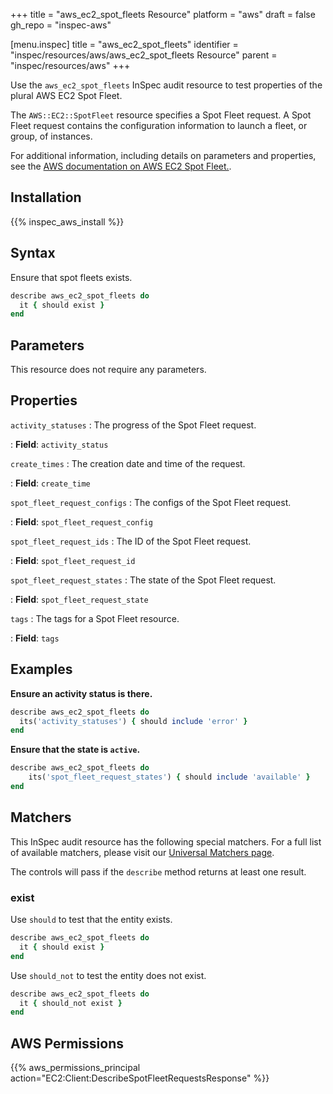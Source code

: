 +++
title = "aws_ec2_spot_fleets Resource"
platform = "aws"
draft = false
gh_repo = "inspec-aws"

[menu.inspec]
title = "aws_ec2_spot_fleets"
identifier = "inspec/resources/aws/aws_ec2_spot_fleets Resource"
parent = "inspec/resources/aws"
+++

Use the `aws_ec2_spot_fleets` InSpec audit resource to test properties of the plural AWS EC2 Spot Fleet.

The `AWS::EC2::SpotFleet` resource specifies a Spot Fleet request. A Spot Fleet request contains the configuration information to launch a fleet, or group, of instances.

For additional information, including details on parameters and properties, see the [AWS documentation on AWS EC2 Spot Fleet.](https://docs.aws.amazon.com/AWSCloudFormation/latest/UserGuide/aws-resource-ec2-spotfleet.html).

## Installation

{{% inspec_aws_install %}}

## Syntax

Ensure that spot fleets exists.

```ruby
describe aws_ec2_spot_fleets do
  it { should exist }
end
```

## Parameters

This resource does not require any parameters.

## Properties

`activity_statuses`
: The progress of the Spot Fleet request.

: **Field**: `activity_status`

`create_times`
: The creation date and time of the request.

: **Field**: `create_time`

`spot_fleet_request_configs`
: The configs of the Spot Fleet request.

: **Field**: `spot_fleet_request_config`

`spot_fleet_request_ids`
: The ID of the Spot Fleet request.

: **Field**: `spot_fleet_request_id`

`spot_fleet_request_states`
: The state of the Spot Fleet request.

: **Field**: `spot_fleet_request_state`

`tags`
: The tags for a Spot Fleet resource.

: **Field**: `tags`

## Examples

**Ensure an activity status is there.**

```ruby
describe aws_ec2_spot_fleets do
  its('activity_statuses') { should include 'error' }
end
```

**Ensure that the state is `active`.**

```ruby
describe aws_ec2_spot_fleets do
    its('spot_fleet_request_states') { should include 'available' }
end
```

## Matchers

This InSpec audit resource has the following special matchers. For a full list of available matchers, please visit our [Universal Matchers page](https://www.inspec.io/docs/reference/matchers/).

The controls will pass if the `describe` method returns at least one result.

### exist

Use `should` to test that the entity exists.

```ruby
describe aws_ec2_spot_fleets do
  it { should exist }
end
```

Use `should_not` to test the entity does not exist.

```ruby
describe aws_ec2_spot_fleets do
  it { should_not exist }
end
```

## AWS Permissions

{{% aws_permissions_principal action="EC2:Client:DescribeSpotFleetRequestsResponse" %}}
